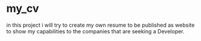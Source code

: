 # my_cv

in this project i will try to create my own resume to be published as website to show my capabilities to the companies that are seeking a Developer. 